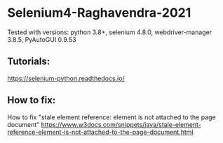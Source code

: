 # Selenium4-Raghavendra-2021

Tested with versions: python 3.8+, selenium 4.8.0, webdriver-manager 3.8.5, PyAutoGUI 0.9.53

## Tutorials:

https://selenium-python.readthedocs.io/

## How to fix:
How to fix "stale element reference: element is not attached to the page document"
https://www.w3docs.com/snippets/java/stale-element-reference-element-is-not-attached-to-the-page-document.html
